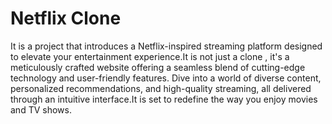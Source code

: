 # Netflix Clone
 It is a project that introduces a Netflix-inspired streaming platform designed to elevate your entertainment experience.It is not just a clone , it's a meticulously crafted website offering a seamless blend of cutting-edge technology and user-friendly features. Dive into a world of diverse content, personalized recommendations, and high-quality streaming, all delivered through an intuitive interface.It is set to redefine the way you enjoy movies and TV shows.